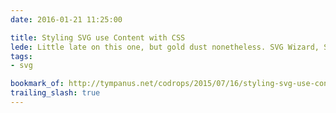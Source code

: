 ```yaml
---
date: 2016-01-21 11:25:00

title: Styling SVG use Content with CSS
lede: Little late on this one, but gold dust nonetheless. SVG Wizard, Sara Soueidan, discusses in-depth how to style SVG's <use> element and how to overcome the challenges in doing so.
tags:
- svg

bookmark_of: http://tympanus.net/codrops/2015/07/16/styling-svg-use-content-css
trailing_slash: true
---
```

